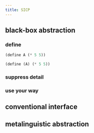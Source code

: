 ```yaml
---
title: SICP
---
```


## black-box abstraction
### define
```lisp
(define A (* 5 5))

(define (A) (* 5 5))
```
### suppress detail
### use your way
## conventional interface
## metalinguistic abstraction
